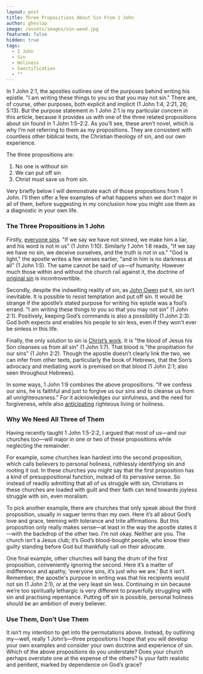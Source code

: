 ```yaml
---
layout: post
title: Three Propositions About Sin From 1 John
author: gheslop
image: /assets/images/sin-weed.jpg
featured: false
hidden: true
tags:
  - 1 John
  - Sin
  - Holiness
  - Sanctification
  - ""
---
```

In 1 John 2:1, the apostles outlines one of the purposes behind writing his epistle. "I am writing these things to you so that you may not sin." There are, of course, other purposes, both explicit and implicit (1 John 1:4; 2:21, 26; 5:13). But the purpose statement in 1 John 2:1 is my particular concern in this article, because it provides us with one of the three related propositions about sin found in 1 John 1:5–2:2. As you’ll see, these aren’t novel, which is why I’m not referring to them as my propositions. They are consistent with countless other biblical texts, the Christian theology of sin, and our own experience.

The three propositions are:

1. No one is without sin
2. We can put off sin
3. Christ must save us from sin.

Very briefly below I will demonstrate each of those propositions from 1 John. I'll then offer a few examples of what happens when we don't major in all of them, before suggesting in my conclusion how you might use them as a diagnostic in your own life.

### The Three Propositions in 1 John

Firstly, [everyone sins](https://rekindle.co.za/content/2025-02-21-doodle-our-sin-doesnt-always-make-sense). "If we say we have not sinned, we make him a liar, and his word is not in us" (1 John 1:10). Similarly 1 John 1:8 reads, "If we say we have no sin, we deceive ourselves, and the truth is not in us." "God is light," the apostle writes a few verses earlier, "and in him is no darkness at all" (1 John 1:5). The same cannot be said of us—of humanity. However much those within and without the church rail against it, the doctrine of [original sin](https://rekindle.co.za/content/william-golding-original-sin/) is incontrovertible.

Secondly, despite the indwelling reality of sin, as [John Owen](https://rekindle.co.za/content/john-owen-and-asceticism/) put it, sin isn’t inevitable. It is possible to resist temptation and put off sin. It would be strange if the apostle’s stated purpose for writing his epistle was a fool’s errand. "I am writing these things to you so that you may not sin" (1 John 2:1). Positively, keeping God’s commands is also a possibility (1 John 2:3). God both expects and enables his people to sin less, even if they won't ever be sinless in this life.

Finally, the only solution to sin is [Christ’s work](https://rekindle.co.za/content/2025-01-16-atonement). It is "the blood of Jesus his Son cleanses us from all sin" (1 John 1:7). That blood is "the propitiation for our sins" (1 John 2:2). Though the apostle doesn’t clearly link the two, we can infer from other texts, particularly the book of Hebrews, that the Son’s advocacy and mediating work is premised on that blood (1 John 2:1; also seen throughout Hebrews).

In some ways, 1 John 1:9 combines the above propositions. "If we confess our sins, he is faithful and just to forgive us our sins and to cleanse us from all unrighteousness." For it acknowledges our sinfulness, and the need for forgiveness, while also [anticipating](https://rekindle.co.za/content/2025-05-22-francis-schaeffer-holiness-sanctification) righteous living or holiness.

### Why We Need All Three of Them

Having recently taught 1 John 1:5-2:2, I argued that most of us—and our churches too—will major in one or two of these propositions while neglecting the remainder.

For example, some churches lean hardest into the second proposition, which calls believers to personal holiness, ruthlessly identifying sin and rooting it out. In these churches you might say that the first proposition has a kind of presuppositional function, instead of its pervasive sense. So instead of readily admitting that all of us struggle with sin, Christians in these churches are loaded with guilt and their faith can tend towards joyless struggle with sin, even moralism.

To pick another example, there are churches that only speak about the third proposition, usually in vaguer terms than my own. Here it’s all about God’s love and grace, teeming with tolerance and trite affirmations. But this proposition only really makes sense—at least in the way the apostle states it—with the backdrop of the other two. I’m not okay. Neither are you. The church isn’t a Jesus club; it’s God’s blood-bought people, who know their guilty standing before God but thankfully call on their advocate.

One final example, other churches will bang the drum of the first proposition, conveniently ignoring the second. Here it’s a matter of indifference and apathy, 'everyone sins, it’s just who we are.' But it isn’t. Remember, the apostle's purpose in writing was that his recipients would not sin (1 John 2:1), or at the very least sin less. Continuing in sin because we’re too spiritually lethargic is very different to prayerfully struggling with sin and practising repentance. Putting off sin is possible, personal holiness should be an ambition of every believer.

### Use Them, Don't Use Them

It isn’t my intention to get into the permutations above. Instead, by outlining my—well, really 1 John’s—three propositions I hope that you will develop your own examples and consider your own doctrine and experience of sin. Which of the above propositions do you understate? Does your church perhaps overstate one at the expense of the others? Is your faith realistic and penitent, marked by dependence on God’s grace?